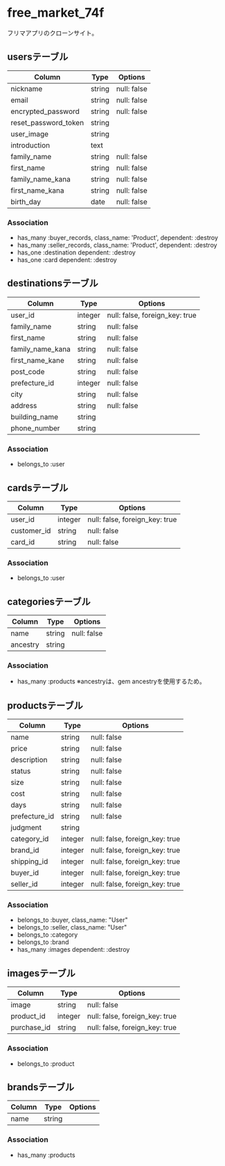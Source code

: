 # free_market_74f
フリマアプリのクローンサイト。


## usersテーブル

|Column|Type|Options|
|------|----|-------|
|nickname|string|null: false|
|email|string|null: false|
|encrypted_password|string|null: false|
|reset_password_token|string||
|user_image|string||
|introduction|text||
|family_name|string|null: false|
|first_name|string|null: false|
|family_name_kana|string|null: false|
|first_name_kana|string|null: false|
|birth_day|date|null: false|

### Association
- has_many :buyer_records, class_name: 'Product', dependent: :destroy
- has_many :seller_records, class_name: 'Product', dependent: :destroy
- has_one :destination dependent: :destroy
- has_one :card dependent: :destroy


## destinationsテーブル

|Column|Type|Options|
|------|----|-------|
|user_id|integer|null: false, foreign_key: true|
|family_name|string|null: false|
|first_name|string|null: false|
|family_name_kana|string|null: false|
|first_name_kane|string|null: false|
|post_code|string|null: false|
|prefecture_id|integer|null: false|
|city|string|null: false|
|address|string|null: false|
|building_name|string||
|phone_number|string||


### Association
- belongs_to :user


## cardsテーブル

|Column|Type|Options|
|------|----|-------|
|user_id|integer|null: false, foreign_key: true|
|customer_id|string|null: false|
|card_id|string|null: false|

### Association
- belongs_to :user


## categoriesテーブル

|Column|Type|Options|
|------|----|-------|
|name|string|null: false|
|ancestry|string||

### Association
- has_many :products
※ancestryは、gem ancestryを使用するため。


## productsテーブル

|Column|Type|Options|
|------|----|-------|
|name|string|null: false|
|price|string|null: false|
|description|string|null: false|
|status|string|null: false|
|size|string|null: false|
|cost|string|null: false|
|days|string|null: false|
|prefecture_id|string|null: false|
|judgment|string||
|category_id|integer|null: false, foreign_key: true|
|brand_id|integer|null: false, foreign_key: true|
|shipping_id|integer|null: false, foreign_key: true|
|buyer_id|integer|null: false, foreign_key: true|
|seller_id|integer|null: false, foreign_key: true|

### Association
- belongs_to :buyer, class_name: "User"
- belongs_to :seller, class_name: "User"
- belongs_to :category
- belongs_to :brand
- has_many :images dependent: :destroy


## imagesテーブル

|Column|Type|Options|
|------|----|-------|
|image|string|null: false|
|product_id|integer|null: false, foreign_key: true|
|purchase_id|string|null: false, foreign_key: true|

### Association
- belongs_to :product


## brandsテーブル

|Column|Type|Options|
|------|----|-------|
|name|string||

### Association
- has_many :products
